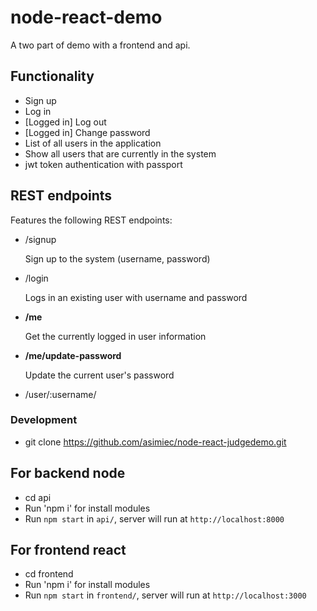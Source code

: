 # node-react-demo

A two part of demo with a frontend and api.


## Functionality

- Sign up
- Log in
- [Logged in] Log out
- [Logged in] Change password
- List of all users in the application 
- Show all users that are currently in the system
- jwt token authentication with passport

## REST endpoints
Features the following REST endpoints:

- /signup

    Sign up to the system (username, password)
    
- /login

    Logs in an existing user with username and password
    
- **/me**

    Get the currently logged in user information
    
- **/me/update-password**

    Update the current user's password
    
- /user/:username/


### Development
 - git clone https://github.com/asimiec/node-react-judgedemo.git
## For backend node
 - cd api
 - Run 'npm i' for install modules
 - Run `npm start` in `api/`, server will run at `http://localhost:8000`
## For frontend react
- cd frontend
- Run 'npm i' for install modules
- Run `npm start` in `frontend/`, server will run at `http://localhost:3000`
 
 



